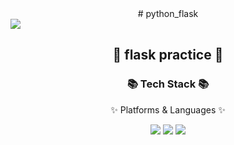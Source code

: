 <div align=center>
# python_flask
</div>
<img src="https://capsule-render.vercel.app/api?type=waving&color=auto&height=200&section=header&text=youngje_github&fontSize=90" />
<div align=center>
	<h2>🌱 flask practice 🌱</h2>
	<h3>📚 Tech Stack 📚</h3>
	<p>✨ Platforms & Languages ✨</p>
</div>

<div align="center">
	<img src="https://img.shields.io/badge/python-007396?style=flat&logo=python&logoColor=white" />
	<img src="https://img.shields.io/badge/flask-1572B6?style=flat&logo=flask&logoColor=white" />
	<img src="https://img.shields.io/badge/AWS-232F3E?style=flat&logo=Amazon AWS&logoColor=white" />
</div>
